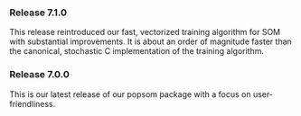 ### Release 7.1.0

This release reintroduced our fast, vectorized training algorithm for SOM with substantial improvements. It is about an order of magnitude faster than the canonical, stochastic C implementation of the training algorithm.

### Release 7.0.0

This is our latest release of our popsom package with a focus on user-friendliness.